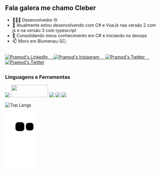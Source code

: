 ## Fala galera me chamo Cleber

- 👨🏽‍💻 Desenvolvedor III
- 👯 Atualmente estou desenvolvendo com C# e VueJs nas versão 2 com js e na versão 3 com typescript
- 🌱 Consolidando meus conhecimento em C# e iniciando no devops 
- 📫 Moro em Blumenau-SC;

##

<div>
  <p align="start">
 <a href="https://www.linkedin.com/in/cleber-gomes-motta-1b9762178/" target="blank">
  <img align="start" alt="Pramod's LinkedIn" width="30px" src="https://www.vectorlogo.zone/logos/linkedin/linkedin-icon.svg" /> &nbsp; &nbsp;
 </a>
 <a href="https://www.instagram.com/krebys_91/" target="blank">
  <img align="start" alt="Pramod's Instagram" width="30px" src="https://www.vectorlogo.zone/logos/instagram/instagram-icon.svg" /> &nbsp; &nbsp;
 </a>
 <a href="https://twitter.com/krebys_91" target="blank">
  <img align="start" alt="Pramod's Twitter" width="30px" src="https://www.vectorlogo.zone/logos/twitter/twitter-official.svg" /> &nbsp; &nbsp;
 </a>
 <a href="https://medium.com/@cleber.motta" target="blank">
  <img align="start" alt="Pramod's Twitter" width="30px" src="https://www.vectorlogo.zone/logos/medium/medium-tile.svg" />
 </a> 

##
<h3>Linguagens e Ferramentas </h3>
<code><a href="https://docs.microsoft.com/pt-br/dotnet/csharp/" target="_blank"><img height="40" src="https://www.vectorlogo.zone/logos/dotnet/dotnet-ar21.svg"></a></code>
<code><a href="https://developer.mozilla.org/pt-BR/docs/Web/JavaScript"><img height="40" width="120px" src="https://www.vectorlogo.zone/logos/javascript/javascript-horizontal.svg"></a></code>
<code><a href="https://reactjs.org/" target="_blank"><img height="50" src="https://www.vectorlogo.zone/logos/reactjs/reactjs-ar21.svg"></a></code>
<code><a href="https://code.visualstudio.com/" target="_blank"><img height="40" src="https://www.vectorlogo.zone/logos/visualstudio_code/visualstudio_code-icon.svg"></a></code>
<code><a href="https://git-scm.com/"><img height="40" src="https://www.vectorlogo.zone/logos/git-scm/git-scm-icon.svg"></a></code>

![Top Langs](https://github-readme-stats.vercel.app/api/top-langs/?username=cleberg&hide=TeX&layout=compact)
 
  ![Snake animation](https://github.com/CleberG/cleberg/blob/output/github-contribution-grid-snake.svg)
 
</div>
 


